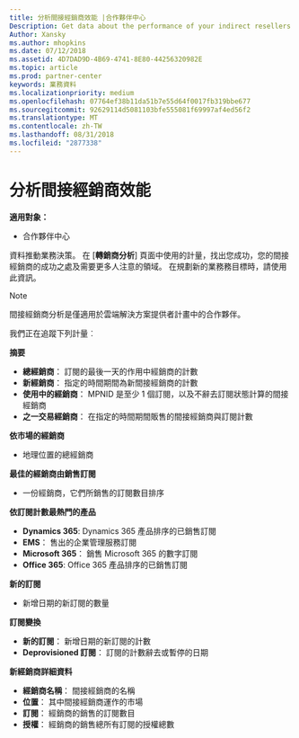 ```yaml
---
title: 分析間接經銷商效能 |合作夥伴中心
Description: Get data about the performance of your indirect resellers.
Author: Xansky
ms.author: mhopkins
ms.date: 07/12/2018
ms.assetid: 4D7DAD9D-4B69-4741-8E80-44256320982E
ms.topic: article
ms.prod: partner-center
keywords: 業務資料
ms.localizationpriority: medium
ms.openlocfilehash: 07764ef38b11da51b7e55d64f0017fb319bbe677
ms.sourcegitcommit: 92629114d5081103bfe555081f69997af4ed56f2
ms.translationtype: MT
ms.contentlocale: zh-TW
ms.lasthandoff: 08/31/2018
ms.locfileid: "2877338"
---
```

# <a name="analyze-indirect-resellers-performance"></a>分析間接經銷商效能 

**適用對象：**
- 合作夥伴中心

資料推動業務決策。 在 [**轉銷商分析**\] 頁面中使用的計量，找出您成功，您的間接經銷商的成功之處及需要更多人注意的領域。 在規劃新的業務務目標時，請使用此資訊。

> [!NOTE]
> 間接經銷商分析是僅適用於雲端解決方案提供者計畫中的合作夥伴。

我們正在追蹤下列計量︰

**摘要**  
 - **總經銷商**： 訂閱的最後一天的作用中經銷商的計數  
 - **新經銷商**： 指定的時間期間為新間接經銷商的計數  
 - **使用中的經銷商**： MPNID 是至少 1 個訂閱，以及不辭去訂閱狀態計算的間接經銷商  
 - **之一交易經銷商**： 在指定的時間期間販售的間接經銷商與訂閱計數  

**依市場的經銷商**  
 - 地理位置的總經銷商  

**最佳的經銷商由銷售訂閱**
 - 一份經銷商，它們所銷售的訂閱數目排序  

**依訂閱計數最熱門的產品**  
 - **Dynamics 365**: Dynamics 365 產品排序的已銷售訂閱  
 - **EMS**： 售出的企業管理服務訂閱  
 - **Microsoft 365**： 銷售 Microsoft 365 的數字訂閱  
 - **Office 365**: Office 365 產品排序的已銷售訂閱  

**新的訂閱**  
 - 新增日期的新訂閱的數量  

**訂閱變換**  
 - **新的訂閱**： 新增日期的新訂閱的計數  
 - **Deprovisioned 訂閱**： 訂閱的計數辭去或暫停的日期  

**新經銷商詳細資料**  
 - **經銷商名稱**： 間接經銷商的名稱  
 - **位置**： 其中間接經銷商運作的市場  
 - **訂閱**： 經銷商的銷售的訂閱數目  
 - **授權**： 經銷商的銷售總所有訂閱的授權總數  
  
  